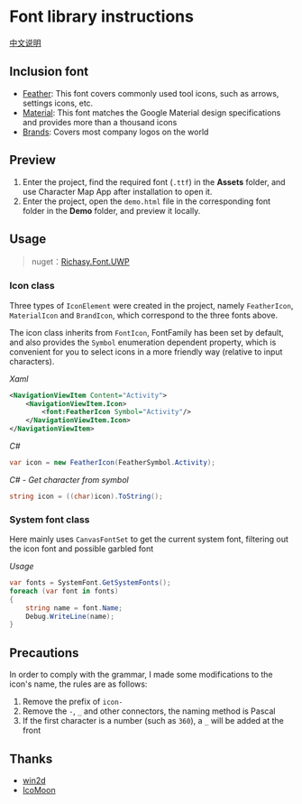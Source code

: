 # Font library instructions

[中文说明](./README.md)

## Inclusion font

- [Feather](https://feathericons.com/): This font covers commonly used tool icons, such as arrows, settings icons, etc.
- [Material](https://material.io/resources/icons/?style=baseline): This font matches the Google Material design specifications and provides more than a thousand icons
- [Brands](https://simpleicons.org/): Covers most company logos on the world

## Preview

1. Enter the project, find the required font (`.ttf`) in the **Assets** folder, and use Character Map App after installation to open it.
2. Enter the project, open the `demo.html` file in the corresponding font folder in the **Demo** folder, and preview it locally.

## Usage

> nuget：[Richasy.Font.UWP](https://www.nuget.org/packages/Richasy.Font.UWP/)

### Icon class

Three types of `IconElement` were created in the project, namely `FeatherIcon`, `MaterialIcon` and `BrandIcon`, which correspond to the three fonts above.

The icon class inherits from `FontIcon`, FontFamily has been set by default, and also provides the `Symbol` enumeration dependent property, which is convenient for you to select icons in a more friendly way (relative to input characters).

*Xaml*

```xml
<NavigationViewItem Content="Activity">
    <NavigationViewItem.Icon>
        <font:FeatherIcon Symbol="Activity"/>
    </NavigationViewItem.Icon>
</NavigationViewItem>
```

*C#*

```csharp
var icon = new FeatherIcon(FeatherSymbol.Activity);
```

*C# - Get character from symbol*

```csharp
string icon = ((char)icon).ToString();
```

### System font class

Here mainly uses `CanvasFontSet` to get the current system font, filtering out the icon font and possible garbled font

*Usage*

```csharp
var fonts = SystemFont.GetSystemFonts();
foreach (var font in fonts)
{
    string name = font.Name;
    Debug.WriteLine(name);
}
```

## Precautions

In order to comply with the grammar, I made some modifications to the icon's name, the rules are as follows:

1. Remove the prefix of `icon-`
2. Remove the `-`, `_` and other connectors, the naming method is Pascal
3. If the first character is a number (such as `360`), a `_` will be added at the front

## Thanks

- [win2d](https://github.com/microsoft/Win2D)
- [IcoMoon](https://icomoon.io/)